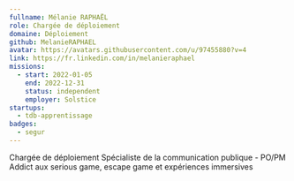 ```yaml
---
fullname: Mélanie RAPHAËL
role: Chargée de déploiement
domaine: Déploiement
github: MelanieRAPHAEL
avatar: https://avatars.githubusercontent.com/u/97455880?v=4
link: https://fr.linkedin.com/in/melanieraphael 
missions:
  - start: 2022-01-05
    end: 2022-12-31
    status: independent
    employer: Solstice
startups:
  - tdb-apprentissage
badges:
  - segur
---
```


Chargée de déploiement 
Spécialiste de la communication publique - PO/PM
Addict aux serious game, escape game et expériences immersives
